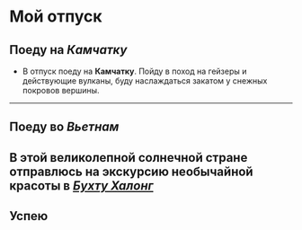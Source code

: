 # Мой отпуск

## Поеду на *Камчатку*
* В отпуск поеду на **Камчатку**. Пойду в поход на гейзеры и действующие вулканы, буду наслаждаться закатом у снежных покровов вершины.
 
---
## Поеду **во _Вьетнам_**
В этой великолепной солнечной стране отправлюсь на экскурсию необычайной красоты в [**_Бухту Халонг_**](https://www.getyourguide.ru/bukhta-khalong-l934/)
---
## Успею